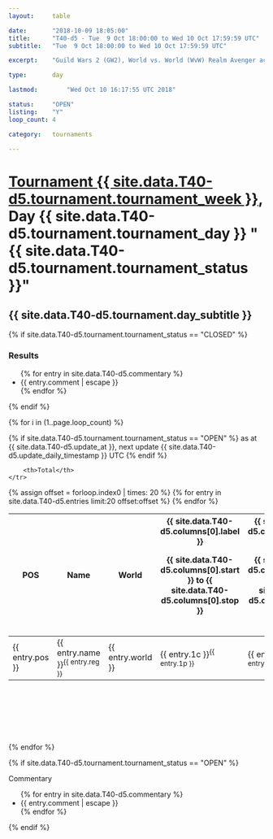 ```yaml
---
layout: 	table

date: 		"2018-10-09 18:05:00"
title: 		"T40-d5 - Tue  9 Oct 18:00:00 to Wed 10 Oct 17:59:59 UTC"
subtitle: 	"Tue  9 Oct 18:00:00 to Wed 10 Oct 17:59:59 UTC"

excerpt:    "Guild Wars 2 (GW2), World vs. World (WvW) Realm Avenger achivement Tournament. \"Every Kill Counts\""

type:       day

lastmod: 		"Wed Oct 10 16:17:55 UTC 2018"

status:     "OPEN"
listing:    "Y"
loop_count: 4

category: 	tournaments

---
```

<div class="table_header">
    <h1><a href="{{ site.data.T40-d5.tournament.week_url }}">Tournament {{ site.data.T40-d5.tournament.tournament_week }}</a>, Day {{ site.data.T40-d5.tournament.tournament_day }} "{{ site.data.T40-d5.tournament.tournament_status }}"</h1>
    <h2>{{ site.data.T40-d5.tournament.day_subtitle }}</h2> 
</div>

{% if site.data.T40-d5.tournament.tournament_status == "CLOSED" %} 
<div class="commentary">
  <h3>Results</h3>
  <ul>
    {% for entry in site.data.T40-d5.commentary %}
    <li class="commentary_list">{{ entry.comment | escape }}</li>
    {% endfor %}
  </ul>
</div>
{% endif %}


{% for i in (1..page.loop_count) %}

{% if site.data.T40-d5.tournament.tournament_status == "OPEN" %} 
<span class="table_nextupdate">as at {{ site.data.T40-d5.update_at }}, next update {{ site.data.T40-d5.update_daily_timestamp }} UTC</span> 
{% endif %}

<table class="day_table">
  <colgroup>
    <col style="width:18px">
    <col style="width:55px">
    <col style="width:55px">
    <col style="width:12px">
    <col style="width:12px">
    <col style="width:12px">
    <col style="width:12px">
    <col style="width:12px">
    <col style="width:12px">
    <col style="width:12px">
    <col style="width:12px">
    <col style="width:12px">
    <col style="width:12px">
    <col style="width:12px">
    <col style="width:12px">
    <col style="width:12px">
    <col style="width:12px">
    <col style="width:12px">
    <col style="width:12px">
    <col style="width:12px">
    <col style="width:12px">
    <col style="width:12px">
    <col style="width:12px">
    <col style="width:12px">
    <col style="width:12px">
    <col style="width:12px">
    <col style="width:12px">
    <col style="width:18px">
  </colgroup>  
  <thead>
    <tr>
        <th>POS</th>
        <th class="AlignLeft">Name</th>
        <th class="AlignLeft">World</th>

<th><div class="label">{{ site.data.T40-d5.columns[0].label }}<p class="onhover">{{ site.data.T40-d5.columns[0].start }} to {{ site.data.T40-d5.columns[0].stop }}</p></div>​</th>
<th><div class="label">{{ site.data.T40-d5.columns[1].label }}<p class="onhover">{{ site.data.T40-d5.columns[1].start }} to {{ site.data.T40-d5.columns[1].stop }}</p></div>​</th>
<th><div class="label">{{ site.data.T40-d5.columns[2].label }}<p class="onhover">{{ site.data.T40-d5.columns[2].start }} to {{ site.data.T40-d5.columns[2].stop }}</p></div>​</th>
<th><div class="label">{{ site.data.T40-d5.columns[3].label }}<p class="onhover">{{ site.data.T40-d5.columns[3].start }} to {{ site.data.T40-d5.columns[3].stop }}</p></div>​</th>
<th><div class="label">{{ site.data.T40-d5.columns[4].label }}<p class="onhover">{{ site.data.T40-d5.columns[4].start }} to {{ site.data.T40-d5.columns[4].stop }}</p></div>​</th>
<th><div class="label">{{ site.data.T40-d5.columns[5].label }}<p class="onhover">{{ site.data.T40-d5.columns[5].start }} to {{ site.data.T40-d5.columns[5].stop }}</p></div>​</th>
<th><div class="label">{{ site.data.T40-d5.columns[6].label }}<p class="onhover">{{ site.data.T40-d5.columns[6].start }} to {{ site.data.T40-d5.columns[6].stop }}</p></div>​</th>
<th><div class="label">{{ site.data.T40-d5.columns[7].label }}<p class="onhover">{{ site.data.T40-d5.columns[7].start }} to {{ site.data.T40-d5.columns[7].stop }}</p></div>​</th>
<th><div class="label">{{ site.data.T40-d5.columns[8].label }}<p class="onhover">{{ site.data.T40-d5.columns[8].start }} to {{ site.data.T40-d5.columns[8].stop }}</p></div>​</th>
<th><div class="label">{{ site.data.T40-d5.columns[9].label }}<p class="onhover">{{ site.data.T40-d5.columns[9].start }} to {{ site.data.T40-d5.columns[9].stop }}</p></div>​</th>
<th><div class="label">{{ site.data.T40-d5.columns[10].label }}<p class="onhover">{{ site.data.T40-d5.columns[10].start }} to {{ site.data.T40-d5.columns[10].stop }}</p></div>​</th>

<th><div class="label">{{ site.data.T40-d5.columns[11].label }}<p class="onhover">{{ site.data.T40-d5.columns[11].start }} to {{ site.data.T40-d5.columns[11].stop }}</p></div>​</th>
<th><div class="label">{{ site.data.T40-d5.columns[12].label }}<p class="onhover">{{ site.data.T40-d5.columns[12].start }} to {{ site.data.T40-d5.columns[12].stop }}</p></div>​</th>
<th><div class="label">{{ site.data.T40-d5.columns[13].label }}<p class="onhover">{{ site.data.T40-d5.columns[13].start }} to {{ site.data.T40-d5.columns[13].stop }}</p></div>​</th>
<th><div class="label">{{ site.data.T40-d5.columns[14].label }}<p class="onhover">{{ site.data.T40-d5.columns[14].start }} to {{ site.data.T40-d5.columns[14].stop }}</p></div>​</th>
<th><div class="label">{{ site.data.T40-d5.columns[15].label }}<p class="onhover">{{ site.data.T40-d5.columns[15].start }} to {{ site.data.T40-d5.columns[15].stop }}</p></div>​</th>
<th><div class="label">{{ site.data.T40-d5.columns[16].label }}<p class="onhover">{{ site.data.T40-d5.columns[16].start }} to {{ site.data.T40-d5.columns[16].stop }}</p></div>​</th>
<th><div class="label">{{ site.data.T40-d5.columns[17].label }}<p class="onhover">{{ site.data.T40-d5.columns[17].start }} to {{ site.data.T40-d5.columns[17].stop }}</p></div>​</th>
<th><div class="label">{{ site.data.T40-d5.columns[18].label }}<p class="onhover">{{ site.data.T40-d5.columns[18].start }} to {{ site.data.T40-d5.columns[18].stop }}</p></div>​</th>
<th><div class="label">{{ site.data.T40-d5.columns[19].label }}<p class="onhover">{{ site.data.T40-d5.columns[19].start }} to {{ site.data.T40-d5.columns[19].stop }}</p></div>​</th>
<th><div class="label">{{ site.data.T40-d5.columns[20].label }}<p class="onhover">{{ site.data.T40-d5.columns[20].start }} to {{ site.data.T40-d5.columns[20].stop }}</p></div>​</th>

<th><div class="label">{{ site.data.T40-d5.columns[21].label }}<p class="onhover">{{ site.data.T40-d5.columns[21].start }} to {{ site.data.T40-d5.columns[21].stop }}</p></div>​</th>
<th><div class="label">{{ site.data.T40-d5.columns[22].label }}<p class="onhover">{{ site.data.T40-d5.columns[22].start }} to {{ site.data.T40-d5.columns[22].stop }}</p></div>​</th>
<th><div class="label">{{ site.data.T40-d5.columns[23].label }}<p class="onhover">{{ site.data.T40-d5.columns[23].start }} to {{ site.data.T40-d5.columns[23].stop }}</p></div>​</th>

        <th>Total</th>
    </tr>
  </thead>
  {% assign offset = forloop.index0 | times: 20 %}
<tbody>
{% for entry in site.data.T40-d5.entries limit:20 offset:offset %}
  <tr>
    <td class="pl{{ entry.pos }}">{{ entry.pos }}</td>
    <td class="AlignLeft">{{ entry.name }}<sup>{{ entry.reg }}</sup></td>
    <td class="AlignLeft">{{ entry.world }}</td>
    <td class="pl{{ entry.1p }}">{{ entry.1c }}<sup>{{ entry.1p }}</sup></td>
    <td class="pl{{ entry.2p }}">{{ entry.2c }}<sup>{{ entry.2p }}</sup></td>
    <td class="pl{{ entry.3p }}">{{ entry.3c }}<sup>{{ entry.3p }}</sup></td>
    <td class="pl{{ entry.4p }}">{{ entry.4c }}<sup>{{ entry.4p }}</sup></td>
    <td class="pl{{ entry.5p }}">{{ entry.5c }}<sup>{{ entry.5p }}</sup></td>
    <td class="pl{{ entry.6p }}">{{ entry.6c }}<sup>{{ entry.6p }}</sup></td>
    <td class="pl{{ entry.7p }}">{{ entry.7c }}<sup>{{ entry.7p }}</sup></td>
    <td class="pl{{ entry.8p }}">{{ entry.8c }}<sup>{{ entry.8p }}</sup></td>
    <td class="pl{{ entry.9p }}">{{ entry.9c }}<sup>{{ entry.9p }}</sup></td>
    <td class="pl{{ entry.10p }}">{{ entry.10c }}<sup>{{ entry.10p }}</sup></td>
    <td class="pl{{ entry.11p }}">{{ entry.11c }}<sup>{{ entry.11p }}</sup></td>
    <td class="pl{{ entry.12p }}">{{ entry.12c }}<sup>{{ entry.12p }}</sup></td>
    <td class="pl{{ entry.13p }}">{{ entry.13c }}<sup>{{ entry.13p }}</sup></td>
    <td class="pl{{ entry.14p }}">{{ entry.14c }}<sup>{{ entry.14p }}</sup></td>
    <td class="pl{{ entry.15p }}">{{ entry.15c }}<sup>{{ entry.15p }}</sup></td>
    <td class="pl{{ entry.16p }}">{{ entry.16c }}<sup>{{ entry.16p }}</sup></td>
    <td class="pl{{ entry.17p }}">{{ entry.17c }}<sup>{{ entry.17p }}</sup></td>
    <td class="pl{{ entry.18p }}">{{ entry.18c }}<sup>{{ entry.18p }}</sup></td>
    <td class="pl{{ entry.19p }}">{{ entry.19c }}<sup>{{ entry.19p }}</sup></td>
    <td class="pl{{ entry.20p }}">{{ entry.20c }}<sup>{{ entry.20p }}</sup></td>
    <td class="pl{{ entry.21p }}">{{ entry.21c }}<sup>{{ entry.21p }}</sup></td>
    <td class="pl{{ entry.22p }}">{{ entry.22c }}<sup>{{ entry.22p }}</sup></td>
    <td class="pl{{ entry.23p }}">{{ entry.23c }}<sup>{{ entry.23p }}</sup></td>
    <td class="pl{{ entry.24p }}">{{ entry.24c }}<sup>{{ entry.24p }}</sup></td>
    <td>{{ entry.total }}</td>
  </tr>
{% endfor %}  
</tbody>
</table>
<div class="leaderboard">
  <script async src="//pagead2.googlesyndication.com/pagead/js/adsbygoogle.js"></script>
  <!-- 728x90 -->
  <ins class="adsbygoogle"
       style="display:inline-block;width:728px;height:90px"
       data-ad-client="ca-pub-3274917281288240"
       data-ad-slot="3870538733"></ins>
  <script>
  (adsbygoogle = window.adsbygoogle || []).push({});
  </script>    
</div>
<br />
{% endfor %}

{% if site.data.T40-d5.tournament.tournament_status == "OPEN" %} 
<div class="commentary">
  <span class="commentary_title">Commentary</span>
  <ul>
    {% for entry in site.data.T40-d5.commentary %}
    <li class="commentary_list">{{ entry.comment | escape }}</li>
    {% endfor %}
  </ul>
</div>
{% endif %}


